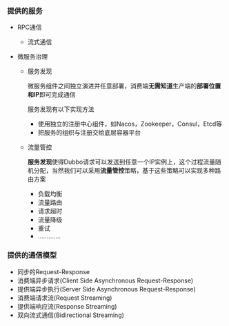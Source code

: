 ### **提供的服务**

* RPC通信

  * 流式通信

* 微服务治理

  * 服务发现

    微服务组件之间独立演进并任意部署，消费端**无需知道**生产端的**部署位置和IP**即可完成通信

    服务发现有以下实现方法

    * 使用独立的注册中心组件，如Nacos，Zookeeper，Consul，Etcd等
    * 把服务的组织与注册交给底层容器平台

  * 流量管控

    **服务发现**使得Dubbo请求可以发送到任意一个IP实例上，这个过程流量随机分配，当然我们可以采用**流量管控**策略，基于这些策略可以实现多种路由方案

    * 负载均衡
    * 流量路由
    * 请求超时
    * 流量降级
    * 重试
    * .............



### **提供的通信模型**

* 同步的Request-Response
* 消费端异步请求(Client Side Asynchronous Request-Response)
* 提供端异步执行(Server Side Asynchronous Request-Response)
* 消费端请求流(Request Streaming)
* 提供端响应流(Response Streaming)
* 双向流式通信(Bidirectional Streaming)
